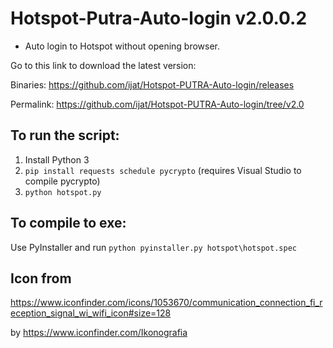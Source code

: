 # Hotspot-Putra-Auto-login v2.0.0.2
* Auto login to Hotspot without opening browser.

Go to this link to download the latest version:

Binaries: https://github.com/ijat/Hotspot-PUTRA-Auto-login/releases

Permalink: https://github.com/ijat/Hotspot-PUTRA-Auto-login/tree/v2.0


## To run the script:
1. Install Python 3
2. `pip install requests schedule pycrypto` (requires Visual Studio to compile pycrypto)
3. `python hotspot.py`


## To compile to exe:
Use PyInstaller and run `python pyinstaller.py hotspot\hotspot.spec`


## Icon from
https://www.iconfinder.com/icons/1053670/communication_connection_fi_reception_signal_wi_wifi_icon#size=128

by https://www.iconfinder.com/Ikonografia